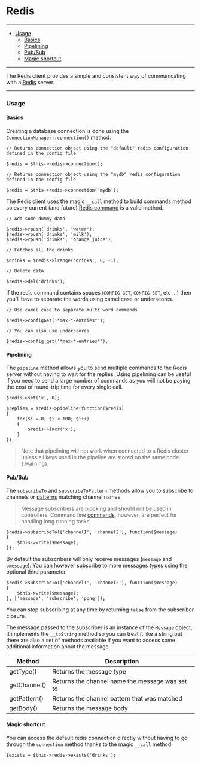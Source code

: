 # Redis

--------------------------------------------------------

* [Usage](#usage)
	- [Basics](#usage:basics)
	- [Pipelining](#usage:pipelining)
	- [Pub/Sub](#usage:pub_sub)
	- [Magic shortcut](#usage:magic_shortcut)

--------------------------------------------------------

The Redis client provides a simple and consistent way of communicating with a [Redis](http://redis.io) server.

--------------------------------------------------------

<a id="usage"></a>

### Usage

<a id="usage:basics"></a>

#### Basics

Creating a database connection is done using the `ConnectionManager::connection()` method.

```
// Returns connection object using the "default" redis configuration defined in the config file

$redis = $this->redis->connection();

// Returns connection object using the "mydb" redis configuration defined in the config file

$redis = $this->redis->connection('mydb');
```

The Redis client uses the magic `__call` method to build commands method so every current (and future) [Redis command](http://redis.io/commands) is a valid method.

```
// Add some dummy data

$redis->rpush('drinks', 'water');
$redis->rpush('drinks', 'milk');
$redis->rpush('drinks', 'orange juice');

// Fetches all the drinks

$drinks = $redis->lrange('drinks', 0, -1);

// Delete data

$redis->del('drinks');
```

If the redis command contains spaces (`CONFIG GET`, `CONFIG SET`, etc ...) then you'll have to separate the words using camel case or underscores.

```
// Use camel case to separate multi word commands

$redis->configGet('*max-*-entries*');

// You can also use underscores

$redis->config_get('*max-*-entries*');
```

<a id="usage:pipelining"></a>

#### Pipelining

The `pipeline` method allows you to send multiple commands to the Redis server without having to wait for the replies. Using pipelining can be useful if you need to send a large number of commands as you will not be paying the cost of round-trip time for every single call.

```
$redis->set('x', 0);

$replies = $redis->pipeline(function($redis)
{
	for($i = 0; $i < 100; $i++)
	{
		$redis->incr('x');
	}
});
```

> Note that pipelining will not work when connected to a Redis cluster unless all keys used in the pipeline are stored on the same node.
{.warning}

<a id="usage:pub_sub"></a>

#### Pub/Sub

The `subscribeTo` and `subscribeToPattern` methods allow you to subscribe to channels or [patterns](https://redis.io/commands/psubscribe) matching channel names.

> Message subscribers are blocking and should *not* be used in controllers. Command line [commands](:base_url:/docs/:version:/command-line:commands), however, are perfect for handling long running tasks.

```
$redis->subscribeTo(['channel1', 'channel2'], function($message)
{
	$this->write($message);
});
```

By default the subscribers will only receive messages (`message` and `pmessage`). You can however subscribe to more messages types using the optional third parameter.

```
$redis->subscribeTo(['channel1', 'channel2'], function($message)
{
	$this->write($message);
}, ['message', 'subscribe', 'pong']);
```

You can stop subscribing at any time by returning `false` from the subscriber closure.

The message passed to the subscriber is an instance of the `Message` object. It implements the `__toString` method so you can treat it like a string but there are also a set of methods available if you want to access some additional information about the message.

| Method       | Description                                     |
|--------------|-------------------------------------------------|
| getType()    | Returns the message type                        |
| getChannel() | Returns the channel name the message was set to |
| getPattern() | Returns the channel pattern that was matched    |
| getBody()    | Returns the message body                        |

<a id="usage:magic_shortcut"></a>

#### Magic shortcut

You can access the default redis connection directly without having to go through the `connection` method thanks to the magic `__call` method.

```
$exists = $this->redis->exists('drinks');
```
